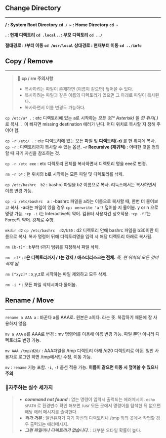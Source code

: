 ## Change Directory
---
**/ : System Root Directory `cd /`**
**~ : Home Directory `cd ~`**

**. : 현재 디렉토리 `cd .local`**
**.. : 부모 디렉토리 `cd ../`**

**절대경로 : /부터 이동 `cd /usr/local`**
**상대경로 : 현재부터 이동 `cd ../info`**
<br/>

## Copy / Remove
---
> 📌 **cp / rm 주의사항**
> - 복사하려는 파일이 존재하면 (이름이 같으면) 덮어쓸 수 있다.
> - 복사하려는 파일과 같은 이름의 디렉토리가 있으면 그 아래로 파일이 복사된다.
> - 복사하면서 이름 변경도 가능하다.

`cp /etc/a* .`
: etc 디렉토리에 있는 a로 시작하는 _모든 것(* Asterisk)_ 을 _현 위치(.)_ 로 복사.
`.` 이 빠지면 missing destination 에러가 난다. 어디 위치로 복사할 지 정해 주어야 함.

`cp -r /etc/ .`
: etc 디렉토리에 있는 모든 파일 및 **디렉토리(-r)** 를 현 위치에 복사.
`cp -r` : 디렉토리까지 복사할 수 있는 옵션. 
**`-r` Recursive (재귀적)** : 어떠한 것을 정의할 때 자기 자신을 참조하는 것. 

`cp -r /etc eee`
: etc 디렉토리 전체를 복사하면서 디렉토리 명을 eee로 변경.

`rm -r b*`
: 현 위치의 b로 시작하는 모든 파일 및 디렉토리를 삭제.

`cp /etc/bashrc  b2`
: bashrc 파일을 b2 이름으로 복사. 
리눅스에서는 복사하면서 이름 변경 가능.

`cp -i /etc/bashrc  a`
: -bashrc 파일을 a라는 이름으로 복사할 때, 한번 더 물어보고 복사.
-a라는 파일이 있을 경우 `cp: oerwrite 'a'?` 덮어쓸 지 물어봄. y or n 으로 명령 가능.
-`cp -i` i는 Interactive의 약어. 컴퓨터 사용자간 상호작용.
-`cp -f` f는 Force의 약어. 강제로 수행.

`mkdir d2` `cp /etc/bashrc  d2/b30`
: d2 디렉토리 안에 bashrc 파일을 b30이란 이름으로 복사.
복사 명령어 뒤에 디렉토리명을 입력 시 해당 디렉토리 아래로 복사됨.

`rm [b-t]*`
: b부터 t까지 범위를 지정해서 파일 삭제.

`rm -rf*`
: **r은 디렉토리까지 / f는 강제 / 애스터리스크는 전체.** 
_즉, 현 위치의 모든 것이 삭제 됨._

`rm [^xyz]*`
: x,y,z로 시작하는 파일 제외하고 모두 삭제.

`rm -i *`
: 모든 파일 삭제시마다 물어봄.
<br/>

## Rename / Move
---
`rename a AAA a`
: 바꾼다 a를 AAA로. 원본은 a이다. 라는 뜻. 
복잡하기 때문에 잘 사용하지 않음.

`mv a AAA` a를 AAA로 변경
: mv 명령어를 이용해 이름 변경 가능.
파일 뿐만 아니라 디렉토리도 변경 가능.

`mv AAA /tmp/d20/`
: AAA파일을 /tmp 디렉토리 아래 /d20 디렉토리로 이동. 
일반 사용자로 로그인 하면 /tmp에서만 수정, 이동 가능.

`mv`
: `rename` 기능 포함. 
`-i`, `-f` 옵션 적용 가능.
**이름이 같으면 이동 시 덮어쓸 수 있으니 주의**
<br/>

### 📌자주하는 실수 세가지
> - _**command not found**_
: 없는 명령어 입력시 출력되는 에러메시지.
`echo $PATH` 로 환경변수 확인 해보면 /usr 모든 곳에서 명령어를 탐색한 뒤 없으면 해당 에러 메시지를 출력한다.
> - _**허가 거부**_ 
: 일반유저가 자기 자신의 디렉토리나 /tmp 외의 곳에서 작업할 경우 출력되는 에러메시지.
> - _**그런 파일이나 디렉토리가 없습니다.**_
: 대부분 오타일 확률이 높다.